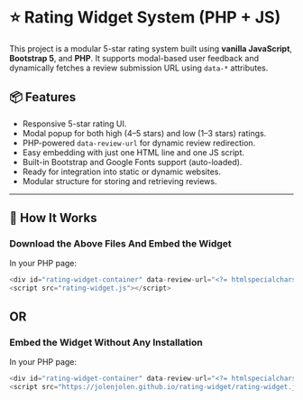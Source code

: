 # ⭐ Rating Widget System (PHP + JS)

This project is a modular 5-star rating system built using **vanilla JavaScript**, **Bootstrap 5**, and **PHP**. It supports modal-based user feedback and dynamically fetches a review submission URL using `data-*` attributes.

## 📦 Features

- Responsive 5-star rating UI.
- Modal popup for both high (4–5 stars) and low (1–3 stars) ratings.
- PHP-powered `data-review-url` for dynamic review redirection.
- Easy embedding with just one HTML line and one JS script.
- Built-in Bootstrap and Google Fonts support (auto-loaded).
- Ready for integration into static or dynamic websites.
- Modular structure for storing and retrieving reviews.

---

## 🔧 How It Works

### Download the Above Files And Embed the Widget

In your PHP page:

```php
<div id="rating-widget-container" data-review-url="<?= htmlspecialchars('YOUR-GOOGLE-MAPS-REVIEW-LINK') ?>"></div>
<script src="rating-widget.js"></script>
```

## OR 

### Embed the Widget Without Any Installation

In your PHP page:

```php
<div id="rating-widget-container" data-review-url="<?= htmlspecialchars('YOUR-GOOGLE-MAPS-REVIEW-LINK') ?>"></div>
<script src="https://jolenjolen.github.io/rating-widget/rating-widget.js"></script>
```
